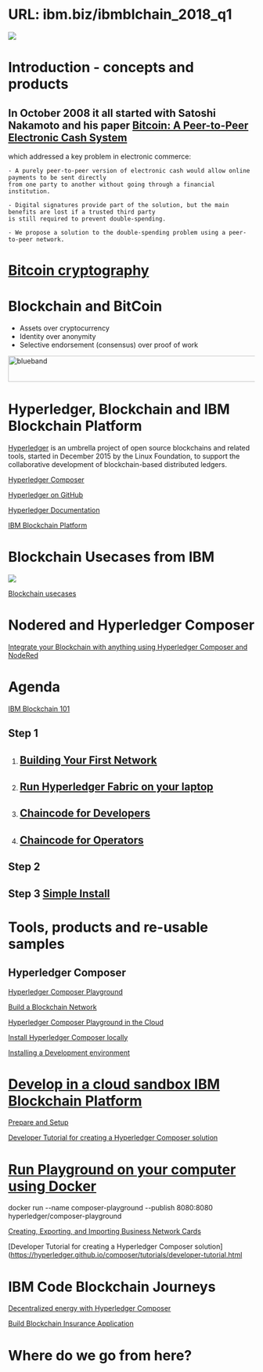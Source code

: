 # URL: ibm.biz/ibmblchain_2018_q1

<img src="https://farm5.staticflickr.com/4636/39411423981_b11b5ece63_z.jpg">

# Introduction - concepts and products
## In October 2008 it all started with Satoshi Nakamoto and his paper [Bitcoin: A Peer-to-Peer Electronic Cash System](https://bitcoin.org/bitcoin.pdf) 
which addressed a key problem in electronic commerce:
~~~
- A purely peer-to-peer version of electronic cash would allow online payments to be sent directly 
from one party to another without going through a financial institution. 

- Digital signatures provide part of the solution, but the main benefits are lost if a trusted third party 
is still required to prevent double-spending.

- We propose a solution to the double-spending problem using a peer-to-peer network.
~~~
# [Bitcoin cryptography](https://en.bitcoin.it/wiki/How_bitcoin_works)

# Blockchain and BitCoin

* Assets over cryptocurrency
* Identity over anonymity
* Selective endorsement (consensus) over proof of work

<img src="https://farm5.staticflickr.com/4503/37148677233_71edc5a37b_o.png" width="1041" height="53" alt="blueband">

# Hyperledger, Blockchain and IBM Blockchain Platform

[Hyperledger](http://hyperledger.org/) is an umbrella project of open source blockchains and related tools, started in December 2015 by the Linux Foundation, to support the collaborative development of blockchain-based distributed ledgers.

[Hyperledger Composer](https://hyperledger.github.io/composer/introduction/introduction.html)

[Hyperledger on GitHub](https://github.com/hyperledger)

[Hyperledger Documentation](https://hyperledger-fabric.readthedocs.io/en/release/)

[IBM Blockchain Platform](https://console.bluemix.net/docs/services/blockchain/index.html#ibm-blockchain-platform)

# Blockchain Usecases from IBM

<img src="https://www.ibm.com/blogs/internet-of-things/wp-content/uploads/2017/05/2-1.jpg">

[Blockchain usecases](https://www.ibm.com/blockchain/use-cases/)

# Nodered and Hyperledger Composer

[Integrate your Blockchain with anything using Hyperledger Composer and NodeRed](https://medium.com/@CazChurchUk/integrate-your-blockchain-with-anything-using-hyperledger-composer-and-nodered-4226676f7e54)

# Agenda

[IBM Blockchain 101](https://github.com/LennartFr/20171110-Blockchain-at-South-Bay/blob/master/IBM%20Blockchain%20101.md)

## Step 1
1. ## [Building Your First Network](http://hyperledger-fabric.readthedocs.io/en/release/build_network.html)
1. ## [Run Hyperledger Fabric on your laptop](http://hyperledger-fabric.readthedocs.io/en/release/write_first_app.html)
1. ## [Chaincode for Developers](http://hyperledger-fabric.readthedocs.io/en/release/chaincode4ade.html)
1. ## [Chaincode for Operators](http://hyperledger-fabric.readthedocs.io/en/release/chaincode4noah.html)


## Step 2

## Step 3  [Simple Install](https://ibm-blockchain.github.io/simple/)

# Tools, products and re-usable samples

## Hyperledger Composer
[Hyperledger Composer Playground](https://composer-playground.mybluemix.net/login)

[Build a Blockchain Network](https://developer.ibm.com/code/patterns/build-a-blockchain-network/)

[Hyperledger Composer Playground in the Cloud](https://composer-playground.mybluemix.net/login)

[Install Hyperledger Composer locally](https://hyperledger.github.io/composer/installing/using-playground-locally.html)

[Installing a Development environment](https://hyperledger.github.io/composer/installing/development-tools.html)

# [Develop in a cloud sandbox IBM Blockchain Platform](https://ibm-blockchain.github.io/)

[Prepare and Setup](https://ibm-blockchain.github.io/setup/)

[Developer Tutorial for creating a Hyperledger Composer solution](https://hyperledger.github.io/composer/tutorials/developer-tutorial.html)

# [Run Playground on your computer using Docker](https://www.ibm.com/developerworks/cloud/library/cl-model-test-your-blockchain-network-with-hyperledger-composer-playground/index.html )

docker run --name composer-playground --publish 8080:8080 hyperledger/composer-playground

[Creating, Exporting, and Importing Business Network Cards](https://hyperledger.github.io/composer/managing/id-cards-playground.html)

[Developer Tutorial for creating a Hyperledger Composer solution](https://hyperledger.github.io/composer/tutorials/developer-tutorial.html


# IBM Code Blockchain Journeys
[Decentralized energy with Hyperledger Composer ](https://developer.ibm.com/code/patterns/decentralized-energy-hyperledger-composer/)

[Build Blockchain Insurance Application](https://github.com/IBM/build-blockchain-insurance-app)

# Where do we go from here?
